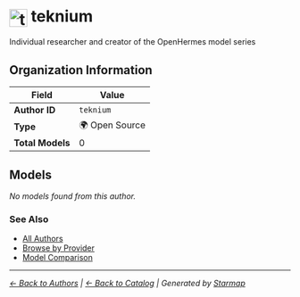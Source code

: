 # <img src="https://raw.githubusercontent.com/agentstation/starmap/master/internal/embedded/logos/teknium.svg" alt="teknium" width="32" height="32" style="vertical-align: middle;"> teknium
  
  
  
Individual researcher and creator of the OpenHermes model series
  
  
## Organization Information
  
| Field | Value |
|---------|---------|
| **Author ID** | `teknium` |
| **Type** | 🌍 Open Source |
| **Total Models** | 0 |

  
## Models
  
*No models found from this author.*
  
### See Also
  
- [All Authors](../)
- [Browse by Provider](../../providers/)
- [Model Comparison](../../models/)
  
---
*_[← Back to Authors](../) | [← Back to Catalog](../../) | Generated by [Starmap](https://github.com/agentstation/starmap)_*